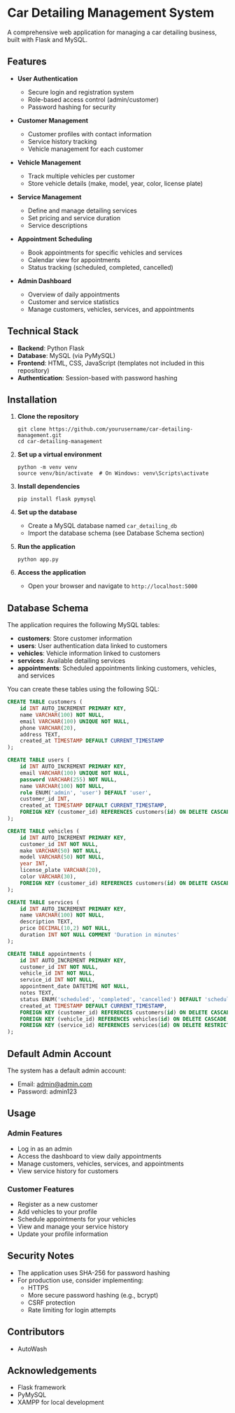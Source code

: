 # Car Detailing Management System

A comprehensive web application for managing a car detailing business, built with Flask and MySQL.

## Features

- **User Authentication**
  - Secure login and registration system
  - Role-based access control (admin/customer)
  - Password hashing for security

- **Customer Management**
  - Customer profiles with contact information
  - Service history tracking
  - Vehicle management for each customer

- **Vehicle Management**
  - Track multiple vehicles per customer
  - Store vehicle details (make, model, year, color, license plate)

- **Service Management**
  - Define and manage detailing services
  - Set pricing and service duration
  - Service descriptions

- **Appointment Scheduling**
  - Book appointments for specific vehicles and services
  - Calendar view for appointments
  - Status tracking (scheduled, completed, cancelled)

- **Admin Dashboard**
  - Overview of daily appointments
  - Customer and service statistics
  - Manage customers, vehicles, services, and appointments

## Technical Stack

- **Backend**: Python Flask
- **Database**: MySQL (via PyMySQL)
- **Frontend**: HTML, CSS, JavaScript (templates not included in this repository)
- **Authentication**: Session-based with password hashing

## Installation

1. **Clone the repository**
   ```
   git clone https://github.com/yourusername/car-detailing-management.git
   cd car-detailing-management
   ```

2. **Set up a virtual environment**
   ```
   python -m venv venv
   source venv/bin/activate  # On Windows: venv\Scripts\activate
   ```

3. **Install dependencies**
   ```
   pip install flask pymysql
   ```

4. **Set up the database**
   - Create a MySQL database named `car_detailing_db`
   - Import the database schema (see Database Schema section)

5. **Run the application**
   ```
   python app.py
   ```

6. **Access the application**
   - Open your browser and navigate to `http://localhost:5000`

## Database Schema

The application requires the following MySQL tables:

- **customers**: Store customer information
- **users**: User authentication data linked to customers
- **vehicles**: Vehicle information linked to customers
- **services**: Available detailing services
- **appointments**: Scheduled appointments linking customers, vehicles, and services

You can create these tables using the following SQL:

```sql
CREATE TABLE customers (
    id INT AUTO_INCREMENT PRIMARY KEY,
    name VARCHAR(100) NOT NULL,
    email VARCHAR(100) UNIQUE NOT NULL,
    phone VARCHAR(20),
    address TEXT,
    created_at TIMESTAMP DEFAULT CURRENT_TIMESTAMP
);

CREATE TABLE users (
    id INT AUTO_INCREMENT PRIMARY KEY,
    email VARCHAR(100) UNIQUE NOT NULL,
    password VARCHAR(255) NOT NULL,
    name VARCHAR(100) NOT NULL,
    role ENUM('admin', 'user') DEFAULT 'user',
    customer_id INT,
    created_at TIMESTAMP DEFAULT CURRENT_TIMESTAMP,
    FOREIGN KEY (customer_id) REFERENCES customers(id) ON DELETE CASCADE
);

CREATE TABLE vehicles (
    id INT AUTO_INCREMENT PRIMARY KEY,
    customer_id INT NOT NULL,
    make VARCHAR(50) NOT NULL,
    model VARCHAR(50) NOT NULL,
    year INT,
    license_plate VARCHAR(20),
    color VARCHAR(30),
    FOREIGN KEY (customer_id) REFERENCES customers(id) ON DELETE CASCADE
);

CREATE TABLE services (
    id INT AUTO_INCREMENT PRIMARY KEY,
    name VARCHAR(100) NOT NULL,
    description TEXT,
    price DECIMAL(10,2) NOT NULL,
    duration INT NOT NULL COMMENT 'Duration in minutes'
);

CREATE TABLE appointments (
    id INT AUTO_INCREMENT PRIMARY KEY,
    customer_id INT NOT NULL,
    vehicle_id INT NOT NULL,
    service_id INT NOT NULL,
    appointment_date DATETIME NOT NULL,
    notes TEXT,
    status ENUM('scheduled', 'completed', 'cancelled') DEFAULT 'scheduled',
    created_at TIMESTAMP DEFAULT CURRENT_TIMESTAMP,
    FOREIGN KEY (customer_id) REFERENCES customers(id) ON DELETE CASCADE,
    FOREIGN KEY (vehicle_id) REFERENCES vehicles(id) ON DELETE CASCADE,
    FOREIGN KEY (service_id) REFERENCES services(id) ON DELETE RESTRICT
);
```

## Default Admin Account

The system has a default admin account:
- Email: admin@admin.com
- Password: admin123 

## Usage

### Admin Features
- Log in as an admin
- Access the dashboard to view daily appointments
- Manage customers, vehicles, services, and appointments
- View service history for customers

### Customer Features
- Register as a new customer
- Add vehicles to your profile
- Schedule appointments for your vehicles
- View and manage your service history
- Update your profile information

## Security Notes

- The application uses SHA-256 for password hashing
- For production use, consider implementing:
  - HTTPS
  - More secure password hashing (e.g., bcrypt)
  - CSRF protection
  - Rate limiting for login attempts

## Contributors

- AutoWash

## Acknowledgements

- Flask framework
- PyMySQL
- XAMPP for local development